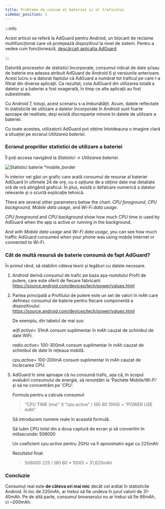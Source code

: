 ```yaml
---
title: Probleme de consum al bateriei și al traficului
sidebar_position: 1
---
```


:::info

Acest articol se referă la AdGuard pentru Android, un blocant de reclame multifuncțional care vă protejează dispozitivul la nivel de sistem. Pentru a vedea cum funcționează, [descărcați aplicația AdGuard](https://agrd.io/download-kb-adblock)

:::

Datorită proceselor de statistici încorporate, consumul ridicat de date și/sau de baterie era adesea atribuit AdGuard de Android 6 și versiunile anterioare. Acest lucru s-a datorat faptului că AdGuard a numărat tot traficul pe care l-a filtrat din diverse aplicații. Ca rezultat, cota AdGuard din utilizarea totală a datelor și a bateriei a fost exagerată, în timp ce alte aplicații au fost subestimate.

Cu Android 7, totuși, acest scenariu s-a îmbunătățit. Acum, datele reflectate în statisticile de utilizare a datelor încorporate în Android sunt foarte aproape de realitate, deși există discrepanțe minore în datele de utilizare a bateriei.

Cu toate acestea, utilizatorii AdGuard pot obține întotdeauna o imagine clară a situației pe ecranul *Utilizarea bateriei*.

### Ecranul propriilor statistici de utilizare a bateriei

Îl poți accesa navigând la *Statistici* → *Utilizarea bateriei*.

![Statistici baterie *mobile_border](https://cdn.adtidy.org/content/articles/battery/1.png)

În interior vei găsi un grafic care arată consumul de resurse al bateriei AdGuard în ultimele 24 de ore, cu o opțiune de a obține date mai detaliate oră de oră atingând graficul. În plus, există o defalcare numerică a datelor relevante și o scurtă explicație tehnică.

There are several other parameters below the chart: *CPU foreground*, *CPU background*, *Mobile data usage*, and *Wi-Fi data usage*.

*CPU foreground* and *CPU background* show how much CPU time is used by AdGuard when the app is active or running in the background.

And with *Mobile data usage* and *Wi-Fi data usage*, you can see how much traffic AdGuard consumed when your phone was using mobile Internet or connected to Wi-Fi.

### Cât de multă resursă de baterie consumă de fapt AdGuard?

În primul rând, să stabilim câteva teorii și legături cu datele necesare.

1. Android derivă consumul de trafic pe baza așa-numitului Profil de putere, care este oferit de fiecare fabricant: <https://source.android.com/devices/tech/power/values.html>

1. Partea principală a Profilului de putere este un set de valori în mAh care definesc consumul de baterie pentru fiecare componentă a dispozitivului: <https://source.android.com/devices/tech/power/values.html>

    De exemplu, din tabelul de mai sus:

    *wifi.active=* 31mA consum suplimentar în mAh cauzat de schimbul de date WiFi.

    *radio.active=* 100-300mA consum suplimentar în mAh cauzat de schimbul de date în rețeaua mobilă.

    *cpu.active=* 100-200mA consum suplimentar în mAh cauzat de încărcarea CPU.

1. AdGuard în sine aproape că nu consumă trafic, așa că, în scopul evaluării consumului de energie, să renunțăm la 'Pachete Mobile/Wi-Fi' și să ne concentrăm pe 'CPU'.

    Formula pentru a calcula consumul:

    > “CPU TIME (ms)” X “cpu.active” / (60 *60* 1000) = “POWER USE mAh”

    Să introducem numere reale în această formulă.

    Să luăm *CPU total* din a doua captură de ecran și să convertim în milisecunde: 506000

    Un coeficient *cpu.active* pentru 2GHz va fi aproximativ egal cu 225mAh

    Rezultatul final:

    > 506000 *225 / (60* 60 * 1000) = 31,625mAh

### Concluzie

Consumul real este **de câteva ori mai mic** decât cel arătat în statisticile Android. În loc de 220mAh, ar trebui să fie undeva în jurul valorii de 31-40mAh. Pe de altă parte, consumul browserului nu ar trebui să fie 66mAh, ci ~200mAh.
